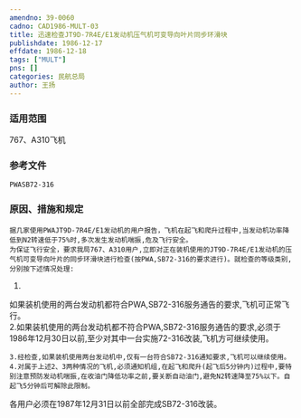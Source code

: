 ```yaml
---
amendno: 39-0060  
cadno: CAD1986-MULT-03  
title: 迅速检查JT9D-7R4E/E1发动机压气机可变导向叶片同步环滑块  
publishdate: 1986-12-17  
effdate: 1986-12-18  
tags: ["MULT"]  
pns: []  
categories: 民航总局  
author: 王扬  
---
```

  
### 适用范围  
767、A310飞机  
  
<!--more-->  
### 参考文件  
    PWASB72-316  
  
### 原因、措施和规定  
    据几家使用PWAJT9D-7R4E/E1发动机的用户报告，飞机在起飞和爬升过程中,当发动机功率降低到N2转速低于75%时,多次发生发动机喘振,危及飞行安全。  
    为保证飞行安全，要求我局767、A310用户,立即对正在装机使用的JT9D-7R4E/E1发动机的压气机可变导向叶片的同步环滑块进行检查(按PWA,SB72-316的要求进行)。就检查的等级类别,分别按下述情况处理:  
1.  
如果装机使用的两台发动机都符合PWA,SB72-316服务通告的要求,飞机可正常飞行。  
    2.如果装机使用的两台发动机都不符合PWA,SB72-316服务通告的要求,必须于1986年12月30日以前,至少对其中一台实施72-316改装,飞机方可继续使用。  
  
  
    3.经检查,如果装机使用两台发动机中,仅有一台符合SB72-316通知要求,飞机可以继续使用。  
    4.对属于上述2、3两种情况的飞机,必须通知机组,在起飞和爬升(起飞后5分钟内)过程中,要特别注意预防发动机喘振,在收油门降低功率之前,要关断自动油门,避免N2转速降至75%以下。自起飞5分钟后可解除此限制。  
  
各用户必须在1987年12月31日以前全部完成SB72-316改装。  
